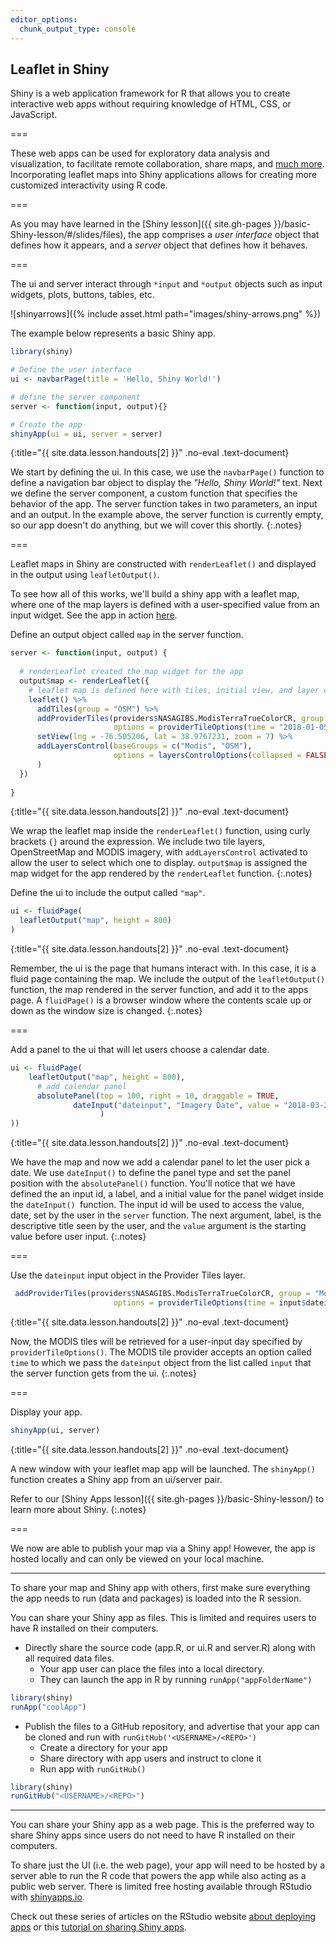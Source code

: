 ```yaml
---
editor_options: 
  chunk_output_type: console
---
```


## Leaflet in Shiny

Shiny is a web application framework for R that allows you to create interactive web apps without requiring knowledge of HTML, CSS, or JavaScript. 

===

These web apps can be used for exploratory data analysis and visualization, to facilitate remote collaboration, share maps, and [much more](https://shiny.rstudio.com/gallery/).  
Incorporating leaflet maps into Shiny applications allows for creating more customized interactivity using R code.

===

As you may have learned in the [Shiny lesson]({{ site.gh-pages }}/basic-Shiny-lesson/#/slides/files), the app comprises a *user interface* object that defines how it appears, and a *server* object that defines how it behaves. 

===

The ui and server interact through `*input` and `*output` objects such as input widgets, plots, buttons, tables, etc.

![shinyarrows]({% include asset.html path="images/shiny-arrows.png" %})

The example below represents a basic Shiny app. 


~~~r
library(shiny)

# Define the user interface
ui <- navbarPage(title = 'Hello, Shiny World!')

# define the server component
server <- function(input, output){}

# Create the app
shinyApp(ui = ui, server = server)
~~~
{:title="{{ site.data.lesson.handouts[2] }}" .no-eval .text-document}

We start by defining the ui. In this case, we use the `navbarPage()` function to define a navigation bar object to display the *"Hello, Shiny World!"* text. 
Next we define the server component, a custom function that specifies the behavior of the app. The server function takes in two parameters, an input and an output. In the example above, the server function is currently empty, so our app doesn't do anything, but we will cover this shortly.
{:.notes}

===

Leaflet maps in Shiny are constructed with `renderLeaflet()` and displayed in the output using `leafletOutput()`.

To see how all of this works, we'll build a shiny app with a leaflet map, where one of the map layers is defined with a user-specified value from an input widget. See the app in action [here](https://shiny.sesync.org/apps/leaflet-in-R-shinydemo1/). 

Define an output object called `map` in the server function. 



~~~r
server <- function(input, output) {
  
  # renderLeaflet created the map widget for the app 
  output$map <- renderLeaflet({
    # leaflet map is defined here with tiles, initial view, and layer control options
    leaflet() %>%
      addTiles(group = "OSM") %>%
      addProviderTiles(providers$NASAGIBS.ModisTerraTrueColorCR, group = "Modis",
                       options = providerTileOptions(time = "2018-01-05")) %>%
      setView(lng = -76.505206, lat = 38.9767231, zoom = 7) %>%
      addLayersControl(baseGroups = c("Modis", "OSM"),
                       options = layersControlOptions(collapsed = FALSE)
      )
  })
  
}
~~~
{:title="{{ site.data.lesson.handouts[2] }}" .no-eval .text-document}


We wrap the leaflet map inside the `renderLeaflet()` function, using curly brackets `{}` around the expression.
We include two tile layers, OpenStreetMap and MODIS imagery, with `addLayersControl` activated to 
allow the user to select which one to display.
`output$map` is assigned the map widget for the app rendered by the `renderLeaflet` function.
{:.notes}

Define the ui to include the output called `"map"`. 



~~~r
ui <- fluidPage(
  leafletOutput("map", height = 800)
)
~~~
{:title="{{ site.data.lesson.handouts[2] }}" .no-eval .text-document}


Remember, the ui is the page that humans interact with. In this case, it is a fluid page containing the map. We include the output of the `leafletOutput()` function, the map rendered in the server function, and add it to the apps page. 
A `fluidPage()` is a browser window where the contents scale up or down as the window size is changed. 
{:.notes}

===

Add a panel to the ui that will let users choose a calendar date. 



~~~r
ui <- fluidPage(
    leafletOutput("map", height = 800),
      # add calendar panel
      absolutePanel(top = 100, right = 10, draggable = TRUE,
              dateInput("dateinput", "Imagery Date", value = "2018-03-28"
                    )
))
~~~
{:title="{{ site.data.lesson.handouts[2] }}" .no-eval .text-document}


We have the map and now we add a calendar panel to let the user pick a date. We use `dateInput()` to define the panel type and set the panel position with the `absolutePanel()` function. You'll notice that we have defined the an input id, a label, and a initial value for the panel widget inside the `dateInput() `function. The input id will be used to access the value, date, set by the user in the `server` function. The
next argument, label, is the descriptive title seen by the user, and the `value` 
argument is the starting value before user input.
{:.notes}

===

Use the `dateinput` input object in the Provider Tiles layer.



~~~r
 addProviderTiles(providers$NASAGIBS.ModisTerraTrueColorCR, group = "Modis",
                       options = providerTileOptions(time = input$dateinput))
~~~
{:title="{{ site.data.lesson.handouts[2] }}" .no-eval .text-document}


Now, the MODIS tiles will be retrieved for a user-input day specified by
`providerTileOptions()`. The MODIS tile provider accepts an option called
`time` to which we pass the `dateinput` object from the list called `input`
that the server function gets from the ui.
{:.notes}

===

Display your app.



~~~r
shinyApp(ui, server)
~~~
{:title="{{ site.data.lesson.handouts[2] }}" .no-eval .text-document}


A new window with your leaflet map app will be launched. The `shinyApp()` function creates a Shiny app from an ui/server pair. 

Refer to our [Shiny Apps lesson]({{ site.gh-pages }}/basic-Shiny-lesson/) to learn more about Shiny.
{:.notes}

===

We now are able to publish your map via a Shiny app!
However, the app is hosted locally and can only be viewed on your local machine. 

--- 
To share your map and Shiny app with others, first make sure everything the app needs to run (data and packages) is loaded into the R session. 

You can share your Shiny app as files. This is limited and requires users to have R installed on their computers.

* Directly share the source code (app.R, or ui.R and server.R) along with all required data files. 
  * Your app user can place the files into a local directory.
  * They can launch the app in R by running `runApp("appFolderName")`
~~~r
library(shiny)
runApp("coolApp")
~~~

* Publish the files to a GitHub repository, and advertise that your app can be cloned and run with `runGitHub('<USERNAME>/<REPO>')`
  * Create a directory for your app
  * Share directory with app users and instruct to clone it
  * Run app with `runGitHub()`
~~~r
library(shiny)
runGitHub("<USERNAME>/<REPO>")
~~~

---

You can share your Shiny app as a web page. This is the preferred way to share Shiny apps since users do not need to have R installed on their computers.

To share just the UI (i.e. the web page), your app will need to be hosted by a server able to run the R code that powers the app while also acting as a public web server. There is limited free hosting available through RStudio with [shinyapps.io](https://www.shinyapps.io).

Check out these series of articles on the RStudio website [about deploying apps](https://shiny.rstudio.com/articles/#deployment) or this [tutorial on sharing Shiny apps](https://shiny.rstudio.com/tutorial/written-tutorial/lesson7/).
